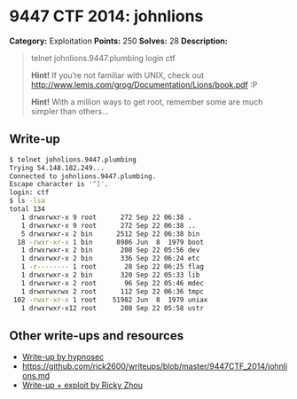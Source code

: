 # 9447 CTF 2014: johnlions

**Category:** Exploitation
**Points:** 250
**Solves:** 28
**Description:**

> telnet johnlions.9447.plumbing
> login ctf
>
> **Hint!** If you’re not familiar with UNIX, check out <http://www.lemis.com/grog/Documentation/Lions/book.pdf> :P
>
> **Hint!** With a million ways to get root, remember some are much simpler than others…

## Write-up

```bash
$ telnet johnlions.9447.plumbing
Trying 54.148.182.249...
Connected to johnlions.9447.plumbing.
Escape character is '^]'.
login: ctf
$ ls -lsa
total 134
   1 drwxrwxr-x 9 root      272 Sep 22 06:38 .
   1 drwxrwxr-x 9 root      272 Sep 22 06:38 ..
   5 drwxrwxr-x 2 bin      2512 Sep 22 06:38 bin
  18 -rwxr-xr-x 1 bin      8986 Jun  8  1979 boot
   1 drwxrwxr-x 2 bin       208 Sep 22 05:56 dev
   1 drwxrwxr-x 2 bin       336 Sep 22 06:24 etc
   1 -r-------- 1 root       28 Sep 22 06:25 flag
   1 drwxrwxr-x 2 bin       320 Sep 22 05:33 lib
   1 drwxrwxr-x 2 root       96 Sep 22 05:46 mdec
   1 drwxrwxrwx 2 root      112 Sep 22 06:36 tmpc
 102 -rwxr-xr-x 1 root    51982 Jun  8  1979 uniax
   1 drwxrwxr-x12 root      208 Sep 22 05:58 ustr
```

## Other write-ups and resources

* [Write-up by hypnosec](https://github.com/hypnosec/writeups/blob/master/2014/9447-ctf/exploitation/johnlions.md)
* <https://github.com/rick2600/writeups/blob/master/9447CTF_2014/johnlions.md>
* [Write-up + exploit by Ricky Zhou](https://rzhou.org/~ricky/9447_2014/johnlions/)
